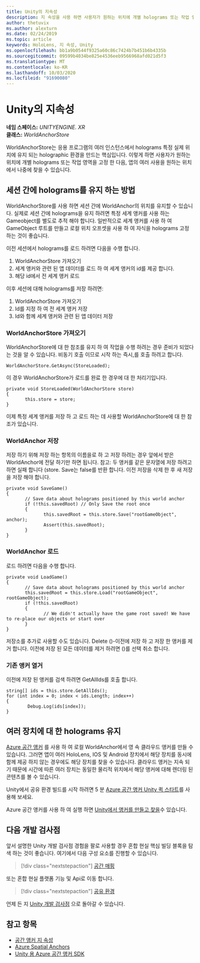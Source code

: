 ```yaml
---
title: Unity의 지속성
description: 지 속성을 사용 하면 사용자가 원하는 위치에 개별 holograms 또는 작업 영역을 고정 한 다음, 앱의 많은 사용을 원하는 경우 나중에 찾을 수 있습니다.
author: thetuvix
ms.author: alexturn
ms.date: 02/24/2019
ms.topic: article
keywords: HoloLens, 지 속성, Unity
ms.openlocfilehash: bb1a9b0544f9325a60c86c7424b7b451b6b4335b
ms.sourcegitcommit: 09599b4034be825e4536eeb9566968afd021d5f3
ms.translationtype: MT
ms.contentlocale: ko-KR
ms.lasthandoff: 10/03/2020
ms.locfileid: "91690080"
---
```

# <a name="persistence-in-unity"></a>Unity의 지속성

**네임 스페이스:** *UNITYENGINE. XR*<br>
**클래스:** *WorldAnchorStore*

WorldAnchorStore는 응용 프로그램의 여러 인스턴스에서 holograms 특정 실제 위치에 유지 되는 holographic 환경을 만드는 핵심입니다. 이렇게 하면 사용자가 원하는 위치에 개별 holograms 또는 작업 영역을 고정 한 다음, 앱의 여러 사용을 원하는 위치에서 나중에 찾을 수 있습니다.

## <a name="how-to-persist-holograms-across-sessions"></a>세션 간에 holograms를 유지 하는 방법

WorldAnchorStore를 사용 하면 세션 간에 WorldAnchor의 위치를 유지할 수 있습니다. 실제로 세션 간에 holograms을 유지 하려면 특정 세계 앵커를 사용 하는 Gameobject를 별도로 추적 해야 합니다. 일반적으로 세계 앵커를 사용 하 여 GameObject 루트를 만들고 로컬 위치 오프셋을 사용 하 여 자식을 holograms 고정 하는 것이 좋습니다.

이전 세션에서 holograms를 로드 하려면 다음을 수행 합니다.
1. WorldAnchorStore 가져오기
2. 세계 앵커와 관련 된 앱 데이터를 로드 하 여 세계 앵커의 id를 제공 합니다.
3. 해당 id에서 전 세계 앵커 로드

이후 세션에 대해 holograms를 저장 하려면:
1. WorldAnchorStore 가져오기
2. Id를 지정 하 여 전 세계 앵커 저장
3. Id와 함께 세계 앵커와 관련 된 앱 데이터 저장

### <a name="getting-the-worldanchorstore"></a>WorldAnchorStore 가져오기

WorldAnchorStore에 대 한 참조를 유지 하 여 작업을 수행 하려는 경우 준비가 되었다는 것을 알 수 있습니다. 비동기 호출 이므로 시작 하는 즉시,를 호출 하려고 합니다.

```
WorldAnchorStore.GetAsync(StoreLoaded);
```

이 경우 WorldAnchorStore가 로드를 완료 한 경우에 대 한 처리기입니다.

```
private void StoreLoaded(WorldAnchorStore store)
{
       this.store = store;
}
```

이제 특정 세계 앵커를 저장 하 고 로드 하는 데 사용할 WorldAnchorStore에 대 한 참조가 있습니다.

### <a name="saving-a-worldanchor"></a>WorldAnchor 저장

저장 하기 위해 저장 하는 항목의 이름을로 하 고 저장 하려는 경우 앞에서 받은 WorldAnchor에 전달 하기만 하면 됩니다. 참고: 두 앵커를 같은 문자열에 저장 하려고 하면 실패 합니다 (store. Save는 false를 반환 합니다. 이전 저장을 삭제 한 후 새 저장을 저장 해야 합니다.

```
private void SaveGame()
{
       // Save data about holograms positioned by this world anchor
       if (!this.savedRoot) // Only Save the root once
       {
              this.savedRoot = this.store.Save("rootGameObject", anchor);
              Assert(this.savedRoot);
       }
}
```

### <a name="loading-a-worldanchor"></a>WorldAnchor 로드

로드 하려면 다음을 수행 합니다.

```
private void LoadGame()
{
       // Save data about holograms positioned by this world anchor
       this.savedRoot = this.store.Load("rootGameObject", rootGameObject);
       if (!this.savedRoot)
       {
              // We didn't actually have the game root saved! We have to re-place our objects or start over
       }
}
```

저장소를 추가로 사용할 수도 있습니다. Delete ()-이전에 저장 하 고 저장 한 앵커를 제거 합니다. 이전에 저장 된 모든 데이터를 제거 하려면 ()를 선택 취소 합니다.

### <a name="enumerating-existing-anchors"></a>기존 앵커 열거

이전에 저장 된 앵커를 검색 하려면 GetAllIds를 호출 합니다.

```
string[] ids = this.store.GetAllIds();
for (int index = 0; index < ids.Length; index++)
{
        Debug.Log(ids[index]);
}
```

## <a name="persisting-holograms-for-multiple-devices"></a>여러 장치에 대 한 holograms 유지

<a href="https://docs.microsoft.com/azure/spatial-anchors/overview" target="_blank">Azure 공간 앵커</a> 를 사용 하 여 로컬 WorldAnchor에서 영 속 클라우드 앵커를 만들 수 있습니다. 그러면 앱이 여러 HoloLens, IOS 및 Android 장치에서 해당 장치를 동시에 함께 제공 하지 않는 경우에도 해당 장치를 찾을 수 있습니다.  클라우드 앵커는 지속 되기 때문에 시간에 따른 여러 장치는 동일한 물리적 위치에서 해당 앵커에 대해 렌더링 된 콘텐츠를 볼 수 있습니다.

Unity에서 공유 환경 빌드를 시작 하려면 5 분 <a href="https://docs.microsoft.com/azure/spatial-anchors/unity-overview" target="_blank">Azure 공간 앵커 Unity 퀵 스타트</a>를 사용해 보세요.

Azure 공간 앵커를 사용 하 여 실행 하면 <a href="https://docs.microsoft.com/azure/spatial-anchors/concepts/create-locate-anchors-unity" target="_blank">Unity에서 앵커를 만들고 찾을</a>수 있습니다.

## <a name="next-development-checkpoint"></a>다음 개발 검사점

앞서 설명한 Unity 개발 검사점 경험을 팔로 사용할 경우 혼합 현실 핵심 빌딩 블록을 탐색 하는 것이 좋습니다. 여기에서 다음 구성 요소를 진행할 수 있습니다.

> [!div class="nextstepaction"]
> [공간 매핑](spatial-mapping-in-unity.md)

또는 혼합 현실 플랫폼 기능 및 Api로 이동 합니다.

> [!div class="nextstepaction"]
> [공유 환경](shared-experiences-in-unity.md)

언제 든 지 [Unity 개발 검사점](unity-development-overview.md#2-core-building-blocks) 으로 돌아갈 수 있습니다.

## <a name="see-also"></a>참고 항목
* [공간 앵커 지 속성](../../design/coordinate-systems.md#spatial-anchor-persistence)
* <a href="https://docs.microsoft.com/azure/spatial-anchors" target="_blank">Azure Spatial Anchors</a>
* <a href="https://docs.microsoft.com/dotnet/api/Microsoft.Azure.SpatialAnchors" target="_blank">Unity 용 Azure 공간 앵커 SDK</a>
